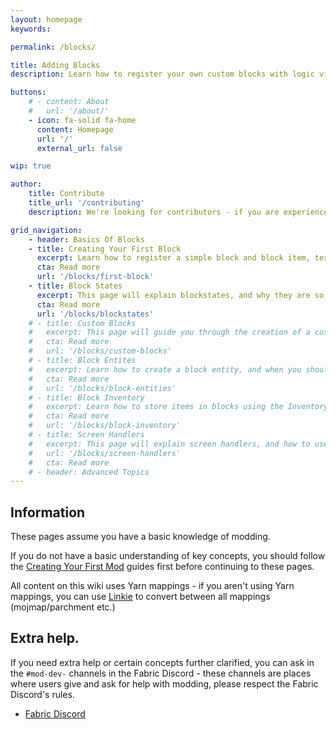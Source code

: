 ```yaml
---
layout: homepage
keywords:

permalink: /blocks/

title: Adding Blocks
description: Learn how to register your own custom blocks with logic via block entities.

buttons:
    # - content: About
    #   url: '/about/'
    - icon: fa-solid fa-home
      content: Homepage
      url: '/'
      external_url: false

wip: true

author:
    title: Contribute
    title_url: '/contributing'
    description: We're looking for contributors - if you are experienced with the Fabric Toolchain, you are more than welcome to look at our roadmap and create a pull request.

grid_navigation:
    - header: Basics Of Blocks
    - title: Creating Your First Block
      excerpt: Learn how to register a simple block and block item, texture and model it.
      cta: Read more
      url: '/blocks/first-block' 
    - title: Block States
      excerpt: This page will explain blockstates, and why they are so useful.
      cta: Read more
      url: '/blocks/blockstates'
    # - title: Custom Blocks
    #   excerpt: This page will guide you through the creation of a custom block class - and why you should consider using a custom block class.
    #   cta: Read more
    #   url: '/blocks/custom-blocks'
    # - title: Block Entites
    #   excerpt: Learn how to create a block entity, and when you should and shouldn't use it.
    #   cta: Read more
    #   url: '/blocks/block-entities'
    # - title: Block Inventory
    #   excerpt: Learn how to store items in blocks using the Inventory class and block entities.
    #   cta: Read more
    #   url: '/blocks/block-inventory'
    # - title: Screen Handlers
    #   excerpt: This page will explain screen handlers, and how to use them to allow players to edit an inventory or view information on a block entity.
    #   url: '/blocks/screen-handlers'
    #   cta: Read more
    # - header: Advanced Topics
---
```


<!-- ***Advanced Topics are currently being written.*** -->

## Information

These pages assume you have a basic knowledge of modding.

If you do not have a basic understanding of key concepts, you should follow the [Creating Your First Mod](/introduction/) guides first before continuing to these pages.

All content on this wiki uses Yarn mappings - if you aren't using Yarn mappings, you can use [Linkie](https://linkie.shedaniel.me/mappings) to convert between all mappings (mojmap/parchment etc.)

## Extra help.

If you need extra help or certain concepts further clarified, you can ask in the `#mod-dev-` channels in the Fabric Discord - these channels are places where users give and ask for help with modding, please respect the Fabric Discord's rules.

- [Fabric Discord](https://discord.gg/v6v4pMv)